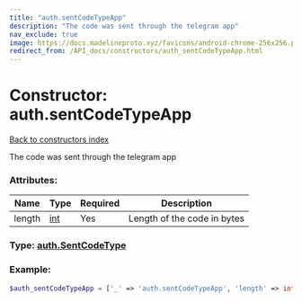 ```yaml
---
title: "auth.sentCodeTypeApp"
description: "The code was sent through the telegram app"
nav_exclude: true
image: https://docs.madelineproto.xyz/favicons/android-chrome-256x256.png
redirect_from: /API_docs/constructors/auth_sentCodeTypeApp.html
---
```

# Constructor: auth.sentCodeTypeApp  
[Back to constructors index](/API_docs/constructors/index.md)



The code was sent through the telegram app

### Attributes:

| Name     |    Type       | Required | Description |
|----------|---------------|----------|-------------|
|length|[int](/API_docs/types/int.md) | Yes|Length of the code in bytes|



### Type: [auth.SentCodeType](/API_docs/types/auth.SentCodeType.md)


### Example:

```php
$auth_sentCodeTypeApp = ['_' => 'auth.sentCodeTypeApp', 'length' => int];
```  

